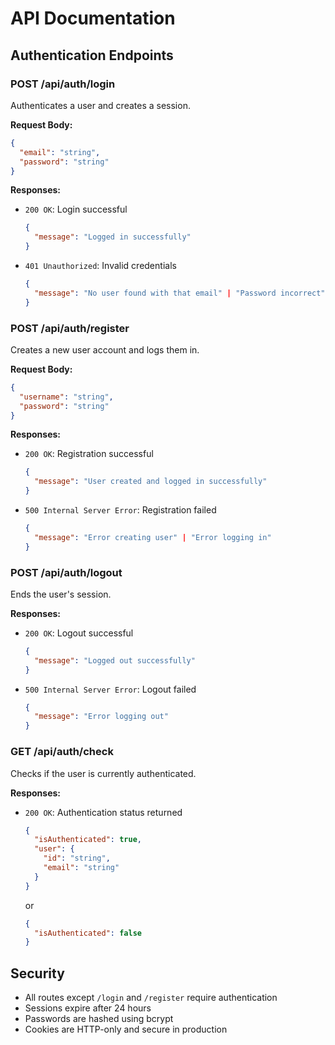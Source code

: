 # API Documentation

## Authentication Endpoints

### POST /api/auth/login
Authenticates a user and creates a session.

**Request Body:**
```json
{
  "email": "string",
  "password": "string"
}
```

**Responses:**
- `200 OK`: Login successful
  ```json
  {
    "message": "Logged in successfully"
  }
  ```
- `401 Unauthorized`: Invalid credentials
  ```json
  {
    "message": "No user found with that email" | "Password incorrect"
  }
  ```

### POST /api/auth/register
Creates a new user account and logs them in.

**Request Body:**
```json
{
  "username": "string",
  "password": "string"
}
```

**Responses:**
- `200 OK`: Registration successful
  ```json
  {
    "message": "User created and logged in successfully"
  }
  ```
- `500 Internal Server Error`: Registration failed
  ```json
  {
    "message": "Error creating user" | "Error logging in"
  }
  ```

### POST /api/auth/logout
Ends the user's session.

**Responses:**
- `200 OK`: Logout successful
  ```json
  {
    "message": "Logged out successfully"
  }
  ```
- `500 Internal Server Error`: Logout failed
  ```json
  {
    "message": "Error logging out"
  }
  ```

### GET /api/auth/check
Checks if the user is currently authenticated.

**Responses:**
- `200 OK`: Authentication status returned
  ```json
  {
    "isAuthenticated": true,
    "user": {
      "id": "string",
      "email": "string"
    }
  }
  ```
  or
  ```json
  {
    "isAuthenticated": false
  }
  ```

## Security
- All routes except `/login` and `/register` require authentication
- Sessions expire after 24 hours
- Passwords are hashed using bcrypt
- Cookies are HTTP-only and secure in production
